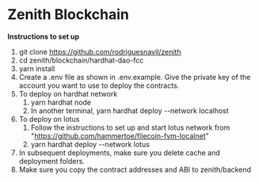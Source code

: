# Zenith Blockchain 

**Instructions to set up**

1. git clone https://github.com/rodriguesnavil/zenith
2. cd zenith/blockchain/hardhat-dao-fcc
3. yarn install
4. Create a .env file as shown in .env.example. Give the private key of the account you want to use to deploy the contracts.
5. To deploy on hardhat network
   1. yarn hardhat node
   2. In another terminal, yarn hardhat deploy --network localhost
6. To deploy on lotus
   1. Follow the instructions to set up and start lotus network from "https://github.com/hammertoe/filecoin-fvm-localnet"
   2. yarn hardhat deploy --network lotus 
7. In subsequent deployments, make sure you delete cache and deployment folders.
8. Make sure you copy the contract addresses and ABI to zenith/backend


